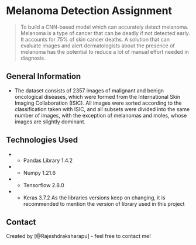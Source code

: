 # Melanoma Detection Assignment
> To build a CNN-based model which can accurately detect melanoma. Melanoma is a type of cancer that can be deadly if not detected early. It accounts for 75% of skin cancer deaths. A solution that can evaluate images and alert dermatologists about the presence of melanoma has the potential to reduce a lot of manual effort needed in diagnosis.

## General Information
- The dataset consists of 2357 images of malignant and benign oncological diseases, which were formed from the International Skin Imaging Collaboration (ISIC). All images were sorted according to the classification taken with ISIC, and all subsets were divided into the same number of images, with the exception of melanomas and moles, whose images are slightly dominant.



## Technologies Used
- - Pandas Library 1.4.2
- - Numpy 1.21.6
- - Tensorflow 2.8.0
- - Keras 3.7.2
As the libraries versions keep on changing, it is recommended to mention the version of library used in this project 


## Contact
Created by [@Rajeshdraksharapu] - feel free to contact me!


